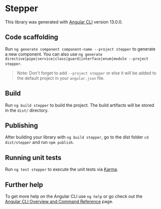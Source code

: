 # Stepper

This library was generated with [Angular CLI](https://github.com/angular/angular-cli) version 13.0.0.

## Code scaffolding

Run `ng generate component component-name --project stepper` to generate a new component. You can also use `ng generate directive|pipe|service|class|guard|interface|enum|module --project stepper`.
> Note: Don't forget to add `--project stepper` or else it will be added to the default project in your `angular.json` file. 

## Build

Run `ng build stepper` to build the project. The build artifacts will be stored in the `dist/` directory.

## Publishing

After building your library with `ng build stepper`, go to the dist folder `cd dist/stepper` and run `npm publish`.

## Running unit tests

Run `ng test stepper` to execute the unit tests via [Karma](https://karma-runner.github.io).

## Further help

To get more help on the Angular CLI use `ng help` or go check out the [Angular CLI Overview and Command Reference](https://angular.io/cli) page.
